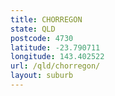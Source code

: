```yaml
---
title: CHORREGON
state: QLD
postcode: 4730
latitude: -23.790711
longitude: 143.402522
url: /qld/chorregon/
layout: suburb
---
```

